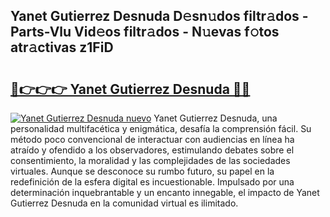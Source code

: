 ## Yanet Gutierrez Desnuda D𝚎sn𝚞dos filtr𝚊dos - Parts-Vlu Vid𝚎os filtr𝚊dos - N𝚞evas f𝚘tos atr𝚊ctivas z1FiD

# <h2><a href="http://mbayie.tromn.icu/?c=Yanet+Gutierrez+Desnuda">🔗👉👉👉 Yanet Gutierrez Desnuda 🔗🔗</a></h2>

[![Yanet Gutierrez Desnuda nuevo](https://i.imgur.com/pEAQMta.gif)](http://mbayie.tromn.icu/?c=Yanet+Gutierrez+Desnuda)
Yanet Gutierrez Desnuda, una personalidad multifacética y enigmática, desafía la comprensión fácil. Su método poco convencional de interactuar con audiencias en línea ha atraído y ofendido a los observadores, estimulando debates sobre el consentimiento, la moralidad y las complejidades de las sociedades virtuales. Aunque se desconoce su rumbo futuro, su papel en la redefinición de la esfera digital es incuestionable. Impulsado por una determinación inquebrantable y un encanto innegable, el impacto de Yanet Gutierrez Desnuda en la comunidad virtual es ilimitado.
